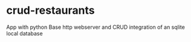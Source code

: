 # crud-restaurants
App with python Base http webserver and CRUD integration of an sqlite local database
